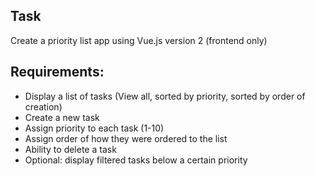## Task

Create a priority list app using Vue.js version 2 (frontend only)

## Requirements:

- Display a list of tasks (View all, sorted by priority, sorted by order of creation)
- Create a new task
- Assign priority to each task (1-10)
- Assign order of how they were ordered to the list
- Ability to delete a task
- Optional: display filtered tasks below a certain priority

